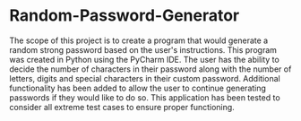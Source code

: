 # Random-Password-Generator

The scope of this project is to create a program that would generate a random strong password based on the user's instructions. This program was created in Python using the PyCharm IDE. The user has the ability to decide the number of characters in their password along with the number of letters, digits and special characters in their custom password. Additional functionality has been added to allow the user to continue generating passwords if they would like to do so. This application has been tested to consider all extreme test cases to ensure proper functioning.

